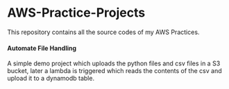 # AWS-Practice-Projects
This repository contains all the source codes of my AWS Practices.


#### Automate File Handling 
A simple demo project which uploads the python files and csv files in a S3 bucket, later a lambda is  triggered which reads the contents of the csv and upload it to a dynamodb table.
